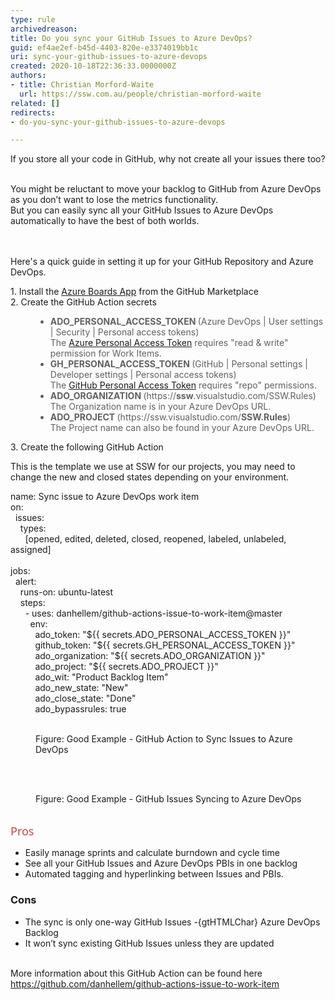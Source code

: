 ```yaml
---
type: rule
archivedreason: 
title: Do you sync your GitHub Issues to Azure DevOps?
guid: ef4ae2ef-b45d-4403-820e-e3374019bb1c
uri: sync-your-github-issues-to-azure-devops
created: 2020-10-18T22:36:33.0000000Z
authors:
- title: Christian Morford-Waite
  url: https://ssw.com.au/people/christian-morford-waite
related: []
redirects:
- do-you-sync-your-github-issues-to-azure-devops

---
```



​If you store all your code in GitHub, why not create all your issues there too?<div><br>You might be reluctant to move your backlog to GitHub from Azure DevOps as you don’t want to lose the metrics functionality.&#160;</div><div>But you can easily sync all your GitHub Issues to Azure DevOps automatically to have the best of both worlds.<br></div>
<br><excerpt class='endintro'></excerpt><br>
<p>Here's a quick guide in setting it up for your GitHub Repository and Azure DevOps.​<br></p><p>1. Install the <a href="https&#58;//github.com/marketplace/azure-boards">Azure Boards App</a> from the GitHub Marketplace<br>2. Create the GitHub Action secrets<br></p><blockquote style="margin&#58;0px 0px 0px 40px;border&#58;none;padding&#58;0px;"><ul><li><strong>​​ADO_PERSONAL_ACCESS_TOKEN </strong>(Azure DevOps | User settings | Security | Personal access tokens)<br>The <a href="https&#58;//docs.microsoft.com/en-us/azure/devops/organizations/accounts/use-personal-access-tokens-to-authenticate">Azure Personal Access Token</a> requires&#160;&quot;read &amp; write&quot; permission for Work Items.<br></li><li><strong>GH_PERSONAL_ACCESS_TOKEN </strong>(GitHub | Personal settings | Developer settings | Personal access tokens)<br>The <a href="https&#58;//help.github.com/en/enterprise/2.17/user/github/authenticating-to-github/creating-a-personal-access-token-for-the-command-line">GitHub Personal Access Token​</a> requires&#160;&quot;repo&quot; permissions.<br></li><li><strong>ADO_ORGANIZATION </strong>(https&#58;//<strong>ssw</strong>.visualstudio.com/SSW.Rules)<br>The Organization name is in your Azure DevOps URL.<br></li><li><strong>ADO_PROJECT </strong>(https&#58;//ssw.visualstudio.com/<strong>SSW.Rules</strong>)<br>​The Project name can also be found in your Azure DevOps URL.<br></li></ul></blockquote><p>3.&#160;Create the following&#160;GitHub Action​<br></p><p>This is the template we use at SSW for our projects, you may need to change the new and closed states depending on your environment.<br></p><p class="ssw15-rteElement-CodeArea">​​​name&#58; Sync issue to Azure DevOps work item<br>on&#58;<br>&#160; issues&#58;<br>&#160; &#160; types&#58;<br>&#160; &#160; &#160; [opened, edited, deleted, closed, reopened, labeled, unlabeled, assigned]<br><br>jobs&#58;<br>&#160; alert&#58;<br>&#160; &#160; runs-on&#58; ubuntu-latest<br>&#160; &#160; steps&#58;<br>&#160; &#160; &#160; - uses&#58; danhellem/github-actions-issue-to-work-item@master<br>&#160; &#160; &#160; &#160; env&#58;<br>&#160; &#160; &#160; &#160; &#160; ado_token&#58; &quot;$&#123;&#123; secrets.ADO_PERSONAL_ACCESS_TOKEN &#125;&#125;&quot;<br>&#160; &#160; &#160; &#160; &#160; github_token&#58; &quot;$&#123;&#123; secrets.GH_PERSONAL_ACCESS_TOKEN &#125;&#125;&quot;<br>&#160; &#160; &#160; &#160; &#160; ado_organization&#58; &quot;$&#123;&#123; secrets.ADO_ORGANIZATION &#125;&#125;&quot;<br>&#160; &#160; &#160; &#160; &#160; ado_project&#58; &quot;$&#123;&#123; secrets.ADO_PROJECT &#125;&#125;&quot;<br>&#160; &#160; &#160; &#160; &#160; ado_wit&#58; &quot;Product Backlog Item&quot;<br>&#160; &#160; &#160; &#160; &#160; ado_new_state&#58; &quot;New&quot;<br>&#160; &#160; &#160; &#160; &#160; ado_close_state&#58; &quot;Done&quot;<br>&#160; &#160; &#160; &#160; &#160; ado_bypassrules&#58; true<br><br></p><dd class="ssw15-rteElement-FigureGood">Figure&#58; Good Example - GitHub Action​​ to Sync Issues to Azure DevOps<br></dd><dl class="ssw15-rteElement-ImageArea"><br><img src="/PublishingImages/GitHub-Issues-Syncing-to-AzDevOps.png" alt="" style="margin&#58;5px;" />​&#160;​<br></dl><dd class="ssw15-rteElement-FigureGood">Figure&#58; Good Example - GitHub Issues Syncing to Azure DevOps<br></dd>​​<br><p class="ssw15-rteElement-P">​<span style="color&#58;#cc4141;font-family&#58;&quot;segoe ui&quot;, &quot;trebuchet ms&quot;, tahoma, arial, verdana, sans-serif;font-size&#58;18px;">Pros</span><span style="color&#58;#cc4141;font-family&#58;&quot;segoe ui&quot;, &quot;trebuchet ms&quot;, tahoma, arial, verdana, sans-serif;font-size&#58;18px;">​</span></p><ul><li>​Easily manage sprints and calculate burndown and cycle time<br></li><li>See all your GitHub Issues and Azure DevOps PBIs in one backlog<br></li><li>Automated tagging and hyperlinking&#160;between Issues and PBIs.<br></li></ul><h3 class="ssw15-rteElement-H3">Cons<br></h3><ul><li>The sync is only one-way GitHub Issues -{gtHTMLChar} Azure DevOps Backlog<br></li><li>​It won’t sync existing GitHub Issues unless they are updated<br></li></ul>&#160;<br>More information about this GitHub Action can be found here <a href="https&#58;//github.com/danhellem/github-actions-issue-to-work-item">https&#58;//github.com/danhellem/github-actions-issue-to-work-item</a><br><br><p></p>


